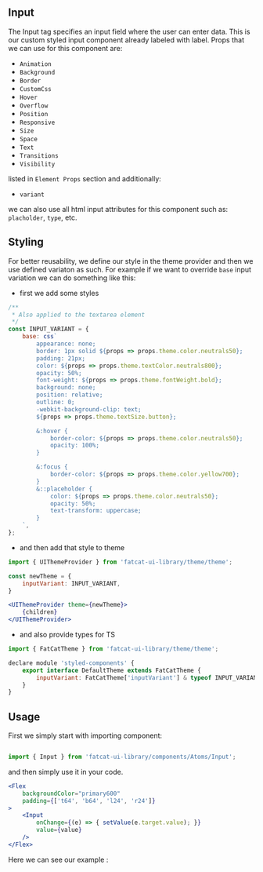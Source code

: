 <br />

## Input
The Input tag specifies an input field where the user can enter data.
This is our custom styled input component already labeled with label.
Props that we can use for this component are:

- `Animation`
- `Background`
- `Border`
- `CustomCss`
- `Hover`
- `Overflow`
- `Position`
- `Responsive`
- `Size`
- `Space`
- `Text`
- `Transitions`
- `Visibility`

listed in `Element Props` section and additionally:

- `variant`

we can also use all html input attributes for this component such as: `placholder`, `type`, etc.

## 	Styling

For better reusability, we define our style in the theme provider and then we use defined variaton as such. For example if we want to override `base` input variation we can do something like this:

- first we add some styles

```jsx
/**
 * Also applied to the textarea element
 */
const INPUT_VARIANT = {
	base: css`
		appearance: none;
		border: 1px solid ${props => props.theme.color.neutrals50};
        padding: 21px;
        color: ${props => props.theme.textColor.neutrals800};
		opacity: 50%;
        font-weight: ${props => props.theme.fontWeight.bold};
		background: none;
		position: relative;
		outline: 0;
		-webkit-background-clip: text;
		${props => props.theme.textSize.button};

		&:hover {
			border-color: ${props => props.theme.color.neutrals50};
            opacity: 100%;
		}

		&:focus {
			border-color: ${props => props.theme.color.yellow700};
		}
		&::placeholder {
			color: ${props => props.theme.color.neutrals50};
			opacity: 50%;
			text-transform: uppercase;
		}
    `,
};
```

- and then add that style to theme


```jsx
import { UIThemeProvider } from 'fatcat-ui-library/theme/theme';

const newTheme = {
	inputVariant: INPUT_VARIANT,
}

<UIThemeProvider theme={newTheme}>
	{children}
</UIThemeProvider>
```

- and also provide types for TS

```jsx
import { FatCatTheme } from 'fatcat-ui-library/theme/theme';

declare module 'styled-components' {
	export interface DefaultTheme extends FatCatTheme {
		inputVariant: FatCatTheme['inputVariant'] & typeof INPUT_VARIANT
	}
}
```

## Usage 

First we simply start with importing component:

```jsx

import { Input } from 'fatcat-ui-library/components/Atoms/Input';

```

and then simply use it in your code.

```jsx
<Flex
	backgroundColor="primary600"
	padding={['t64', 'b64', 'l24', 'r24']}
>
	<Input
		onChange={(e) => { setValue(e.target.value); }}
		value={value}
	/>
</Flex>
```

Here we can see our example	:
